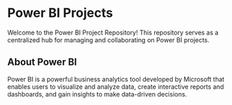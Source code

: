 # Power BI Projects
Welcome to the Power BI Project Repository! This repository serves as a centralized hub for managing and collaborating on Power BI projects.

## About Power BI
Power BI is a powerful business analytics tool developed by Microsoft that enables users to visualize and analyze data, create interactive reports and dashboards, and gain insights to make data-driven decisions.


